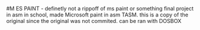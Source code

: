 #M ES PAINT - definetly not a rippoff of ms paint or something
final project in asm in school, made Microsoft paint in asm TASM.
this is a copy of the original since the original was not commited.
can be ran with DOSBOX
